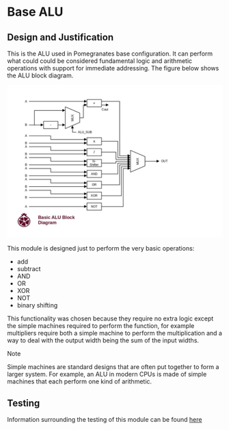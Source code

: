 # Base ALU

## Design and Justification
This is the ALU used in Pomegranates base configuration. It can perform what could could be considered fundamental logic and arithmetic operations with support for immediate addressing. The figure below shows the ALU block diagram.

![ALU block diagram](https://github.com/Zachary-Pearce/Pomegranate/blob/main/images/Basic_ALU_Block_Diagram.jpg)

This module is designed just to perform the very basic operations:
* add
* subtract
* AND
* OR
* XOR
* NOT
* binary shifting

This functionality was chosen because they require no extra logic except the simple machines required to perform the function, for example multipliers require both a simple machine to perform the multiplication and a way to deal with the output width being the sum of the input widths.

> [!NOTE]
> Simple machines are standard designs that are often put together to form a larger system. For example, an ALU in modern CPUs is made of simple machines that each perform one kind of arithmetic.

## Testing
Information surrounding the testing of this module can be found [here](https://github.com/Zachary-Pearce/Pomegranate/blob/main/testing/ALU/README.md)